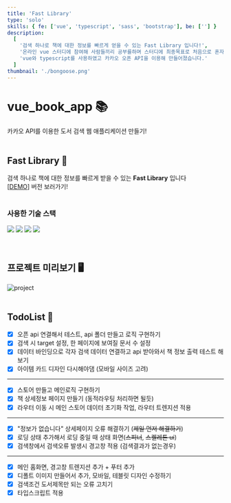 ```yaml
---
title: 'Fast Library'
type: 'solo'
skills: { fe: ['vue', 'typescript', 'sass', 'bootstrap'], be: [''] }
description:
  [
    '검색 하나로 책에 대한 정보를 빠르게 얻을 수 있는 Fast Library 입니다!',
    '온라인 vue 스터디에 참여해 사람들끼리 공부를하며 스터디에 최종목표로 처음으로 혼자서 만든 프로젝트입니다.',
    'vue와 typescript를 사용하였고 카카오 오픈 API을 이용해 만들어졌습니다.'
  ]
thumbnail: './bongoose.png'
---
```


# vue_book_app 📚

카카오 API를 이용한 도서 검색 웹 애플리케이션 만들기!
<br /><br />

## Fast Library 📖

검색 하나로 책에 대한 정보를 빠르게 받을 수 있는 **Fast Library** 입니다
<br />
[<a href="https://fastlibray.netlify.app">DEMO</a>] 버전 보러가기!
<br /><br />

### 사용한 기술 스택

<div>
  <img src="https://img.shields.io/badge/Vue.js-4FC08D?style=flat-square&logo=Vue.js&logoColor=white" />
  <img src="https://img.shields.io/badge/typescript-3178C6?style=flat-square&logo=typescript&logoColor=white" />
  <img src="https://img.shields.io/badge/scss-CC6699?style=flat-square&logo=Sass&logoColor=white" >
  <img src="https://img.shields.io/badge/Bootstrap-7952B3?style=flat-square&logo=Bootstrap&logoColor=white" />
</div>
<br /><br />

## 프로젝트 미리보기 🖥

![project](https://user-images.githubusercontent.com/80776262/132224040-948d3873-0748-4e5a-beaa-f948fffd5e66.gif)
<br /><br />

## TodoList 📌

- [x] 오픈 api 연결해서 테스트, api 폴더 만들고 로직 구현하기
- [x] 검색 시 target 설정, 한 페이지에 보여질 문서 수 설정
- [x] 데이터 바인딩으로 각자 검색 데이터 연결하고 api 받아와서 책 정보 출력 테스트 해보기
- [x] 아이템 카드 디자인 다시해야댐 (모바일 사이즈 고려)

---

- [x] 스토어 만들고 메인로직 구현하기
- [x] 책 상세정보 페이지 만들기 (동적라우팅 처리하면 될듯)
- [x] 라우터 이동 시 메인 스토어 데이터 초기화 작업, 라우터 트렌지션 적용

---

- [x] "정보가 없습니다" 상세페이지 오류 해결하기 (~~제일 먼저 해결하기~~)
- [x] 로딩 상태 추가해서 로딩 중일 때 상태 화면(~~스피너~~, ~~스켈레톤 ui~~)
- [x] 검색창에서 검색오류 발생시 경고창 적용 (검색결과가 없는경우)

---

- [x] 메인 홈화면, 경고창 트렌지션 추가 + 푸터 추가
- [x] 디폴트 이미지 만들어서 추가, 모바일, 테블릿 디자인 수정하기
- [x] 검색조건 도서제목만 되는 오류 고치기
- [x] 타입스크립트 적용
